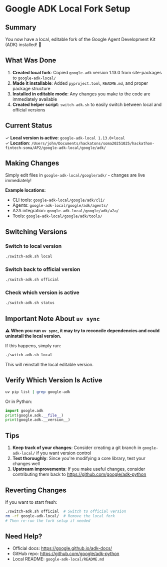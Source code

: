 # Google ADK Local Fork Setup

## Summary

You now have a local, editable fork of the Google Agent Development Kit (ADK) installed! 🎉

## What Was Done

1. **Created local fork**: Copied `google-adk` version 1.13.0 from site-packages to `google-adk-local/`
2. **Made it installable**: Added `pyproject.toml`, `README.md`, and proper package structure
3. **Installed in editable mode**: Any changes you make to the code are immediately available
4. **Created helper script**: `switch-adk.sh` to easily switch between local and official versions

## Current Status

✓ **Local version is active**: `google-adk-local 1.13.0+local`  
✓ **Location**: `/Users/john/Documents/hackatons/soma20251025/hackathon-fintech-soma/AP2/google-adk-local/google/adk/`

## Making Changes

Simply edit files in `google-adk-local/google/adk/` - changes are live immediately!

**Example locations:**
- CLI tools: `google-adk-local/google/adk/cli/`
- Agents: `google-adk-local/google/adk/agents/`
- A2A integration: `google-adk-local/google/adk/a2a/`
- Tools: `google-adk-local/google/adk/tools/`

## Switching Versions

### Switch to local version
```bash
./switch-adk.sh local
```

### Switch back to official version
```bash
./switch-adk.sh official
```

### Check which version is active
```bash
./switch-adk.sh status
```

## Important Note About `uv sync`

⚠️ **When you run `uv sync`, it may try to reconcile dependencies and could uninstall the local version.**

If this happens, simply run:
```bash
./switch-adk.sh local
```

This will reinstall the local editable version.

## Verify Which Version Is Active

```bash
uv pip list | grep google-adk
```

Or in Python:
```python
import google.adk
print(google.adk.__file__)
print(google.adk.__version__)
```

## Tips

1. **Keep track of your changes**: Consider creating a git branch in `google-adk-local/` if you want version control
2. **Test thoroughly**: Since you're modifying a core library, test your changes well
3. **Upstream improvements**: If you make useful changes, consider contributing them back to https://github.com/google/adk-python

## Reverting Changes

If you want to start fresh:
```bash
./switch-adk.sh official  # Switch to official version
rm -rf google-adk-local/  # Remove the local fork
# Then re-run the fork setup if needed
```

## Need Help?

- Official docs: https://google.github.io/adk-docs/
- GitHub repo: https://github.com/google/adk-python
- Local README: `google-adk-local/README.md`

